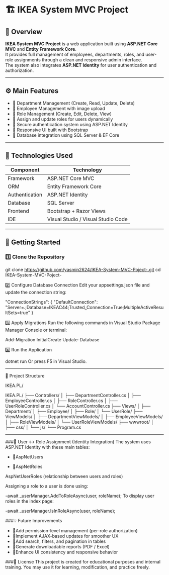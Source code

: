 # 🏗️ IKEA System MVC Project

## 📝 Overview

**IKEA System MVC Project** is a web application built using **ASP.NET Core MVC** and **Entity Framework Core**.  
It provides full management of employees, departments, roles, and user-role assignments through a clean and responsive admin interface.  
The system also integrates **ASP.NET Identity** for user authentication and authorization.

---

## ⚙️ Main Features

- 🔹 Department Management (Create, Read, Update, Delete)  
- 🔹 Employee Management with image upload  
- 🔹 Role Management (Create, Edit, Delete, View)  
- 🔹 Assign and update roles for users dynamically  
- 🔹 Secure authentication system using ASP.NET Identity  
- 🔹 Responsive UI built with Bootstrap  
- 🔹 Database integration using SQL Server & EF Core  

---

## 🧩 Technologies Used

| Component | Technology |
|------------|-------------|
| Framework | ASP.NET Core MVC |
| ORM | Entity Framework Core |
| Authentication | ASP.NET Identity |
| Database | SQL Server |
| Frontend | Bootstrap + Razor Views |
| IDE | Visual Studio / Visual Studio Code |

---

## 🚀 Getting Started


### 1️⃣ Clone the Repository

git clone https://github.com/yasmin2624/IKEA-System-MVC-Poject-.git
cd IKEA-System-MVC-Poject-



2️⃣ Configure Database Connection
Edit your appsettings.json file and update the connection string:

"ConnectionStrings": {
  "DefaultConnection": "Server=.;Database=IKEAC44;Trusted_Connection=True;MultipleActiveResultSets=true"
}



3️⃣ Apply Migrations
Run the following commands in Visual Studio Package Manager Console or terminal:

Add-Migration InitialCreate
Update-Database



4️⃣ Run the Application

dotnet run
Or press F5 in Visual Studio.

---
📁 Project Structure

IKEA.PL/

IKEA.PL/
├── Controllers/
│   ├── DepartmentController.cs
│   ├── EmployeeController.cs
│   ├── RoleController.cs
│   ├── UserRoleController.cs
│   └── AccountController.cs
├── Views/
│   ├── Department/
│   ├── Employee/
│   ├── Role/
│   └── UserRole/
├── ViewModels/
│   ├── DepartmentViewModels/
│   ├── EmployeeViewModels/
│   ├── RoleViewModels/
│   └── UserRoleViewModels/
├── wwwroot/
│   ├── css/
│   └── js/
└── Program.cs


---

###🔐 User ↔ Role Assignment (Identity Integration)
The system uses ASP.NET Identity with these main tables:


- 🔹AspNetUsers

- 🔹AspNetRoles

AspNetUserRoles (relationship between users and roles)

Assigning a role to a user is done using:

-await _userManager.AddToRoleAsync(user, roleName);
To display user roles in the index page:

-await _userManager.IsInRoleAsync(user, roleName);

###💡 Future Improvements
- 🔹Add permission-level management (per-role authorization)
- 🔹Implement AJAX-based updates for smoother UX
- 🔹Add search, filters, and pagination in tables
- 🔹Generate downloadable reports (PDF / Excel)
- 🔹Enhance UI consistency and responsive behavior


###🏁 License
This project is created for educational purposes and internal training.
You may use it for learning, modification, and practice freely.
